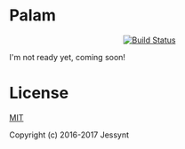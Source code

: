 # Palam

<p align="center">
  <a href="https://travis-ci.org/jessynt/Palam"><img src="https://api.travis-ci.org/jessynt/Palam.svg?branch=master" alt="Build Status"></a>
</p>

I'm not ready yet, coming soon!

# License

[MIT](http://opensource.org/licenses/MIT)

Copyright (c) 2016-2017 Jessynt
